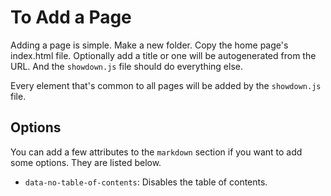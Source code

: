 # To Add a Page
Adding a page is simple. Make a new folder. Copy the home page's index.html file. Optionally add a title or one will be autogenerated from the URL. And the `showdown.js` file should do everything else.

Every element that's common to all pages will be added by the `showdown.js` file.

## Options

You can add a few attributes to the `markdown` section if you want to add some options. They are listed below.

- `data-no-table-of-contents`: Disables the table of contents.